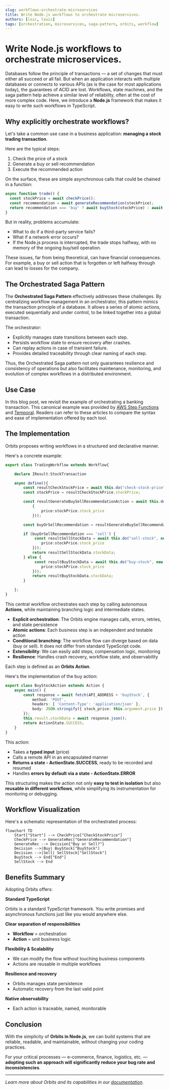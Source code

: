 ```yaml
---
slug: workflows-orchestrate-microservices
title: Write Node.js workflows to orchestrate microservices.
authors: [loic, louis]
tags: [orchestration, microservices, saga-pattern, orbits, workflow]
---
```

# Write Node.js workflows to orchestrate microservices.

Databases follow the principle of transactions — a set of changes that must either all succeed or all fail. But when an application interacts with multiple databases or connects to various APIs (as is the case for most applications today), the guarantees of ACID are lost. Workflows, state machines, and the saga pattern help achieve a similar level of reliability, often at the cost of more complex code. Here, we introduce a **Node.js** framework that makes it easy to write such workflows in TypeScript.

<!-- truncate -->

## Why explicitly orchestrate workflows?

Let's take a common use case in a business application: **managing a stock trading transaction**.

Here are the typical steps:
1. Check the price of a stock
2. Generate a buy or sell recommendation
3. Execute the recommended action

On the surface, these are simple asynchronous calls that could be chained in a function:

```javascript
async function trade() {
  const stockPrice = await checkPrice();
  const recommendation = await generateRecommendation(stockPrice);
  return recommendation === 'buy' ? await buyStock(stockPrice) : await sellStock(stockPrice);
}
```

But in reality, problems accumulate:
- What to do if a third-party service fails?
- What if a network error occurs?
- If the Node.js process is interrupted, the trade stops halfway, with no memory of the ongoing buy/sell operation.

These issues, far from being theoretical, can have financial consequences. For example, a buy or sell action that is forgotten or left halfway through can lead to losses for the company.

## The Orchestrated Saga Pattern

The **Orchestrated Saga Pattern** effectively addresses these challenges. By centralizing workflow management in an orchestrator, this pattern mimics the transaction principle of a database. It allows a series of atomic actions, executed sequentially and under control, to be linked together into a global transaction.

The orchestrator:
- Explicitly manages state transitions between each step.
- Persists workflow state to ensure recovery after crashes.
- Can replay actions in case of transient failure.
- Provides detailed traceability through clear naming of each step.

Thus, the Orchestrated Saga pattern not only guarantees resilience and consistency of operations but also facilitates maintenance, monitoring, and evolution of complex workflows in a distributed environment.

## Use Case

In this blog post, we revisit the example of orchestrating a banking transaction. This canonical example was provided by [AWS Step Functions](https://docs.aws.amazon.com/step-functions/latest/dg/sample-lambda-orchestration.html) and [Temporal](https://temporal.io/blog/temporal-replaces-state-machines-for-distributed-applications). Readers can refer to these articles to compare the syntax and ease of implementation offered by each tool.

## The Implementation

Orbits proposes writing workflows in a structured and declarative manner.

Here's a concrete example:

```typescript
export class TradingWorkflow extends Workflow{

    declare IResult:StockTransaction

    async define(){
        const resultCheckStockPrice = await this.do("check-stock-price", new CheckStockPriceAction());
        const stockPrice = resultCheckStockPrice.stockPrice;

        const resultGenerateBuySellRecommendationAction = await this.do("check-stock-price", new GenerateBuySellRecommendationAction().setArgument(
            {
                price:stockPrice.stock_price
            })); 

        const buyOrSellRecommendation = resultGenerateBuySellRecommendationAction.buyOrSellRecommendation

        if (buyOrSellRecommendation === 'sell') {
             const resultSellStockData = await this.do("sell-stock", new SellStockeAction().setArgument({
                price:stockPrice.stock_price
            }));
            return resultSellStockData.stockData;
        } else {
             const resultBuyStockData = await this.do("buy-stock", new BuyStockAction().setArgument({
                price:stockPrice.stock_price
            }));
            return resultBuyStockData.stockData;
        }

    };
}

```

This central workflow orchestrates each step by calling autonomous **Actions**, while maintaining branching logic and intermediate states.

- **Explicit orchestration**: The Orbits engine manages calls, errors, retries, and state persistence
- **Atomic actions**: Each business step is an independent and testable action
- **Conditional branching**: The workflow flow can diverge based on data (buy or sell). It does not differ from standard TypeScript code.
- **Extensibility**: We can easily add steps, compensation logic, monitoring
- **Resilience**: Handles crash recovery, workflow state, and observability

Each step is defined as an **Orbits Action**.

Here's the implementation of the buy action:

```typescript
export class BuyStockAction extends Action {
    async main() {
        const response = await fetch(API_ADDRESS + 'buyStock', {
            method: 'POST',
            headers: { 'Content-Type': 'application/json' },
            body: JSON.stringify({ stock_price: this.argument.price })
        });
        this.result.stockData = await response.json();
        return ActionState.SUCCESS;
    }
}
```

This action:
- Takes a **typed input** (price)
- Calls a remote API in an encapsulated manner
- **Returns a state - ActionState.SUCCESS**, ready to be recorded and resumed
- Handles **errors by default via a state - ActionState.ERROR**

This structuring makes the action not only **easy to test in isolation** but also **reusable in different workflows**, while simplifying its instrumentation for monitoring or debugging.

## Workflow Visualization

Here's a schematic representation of the orchestrated process:

```mermaid
flowchart TD
    Start["Start"] --> CheckPrice["CheckStockPrice"]
    CheckPrice --> GenerateRec["GenerateRecommendation"]
    GenerateRec --> Decision{"Buy or Sell?"}
    Decision -->|Buy| BuyStock["BuyStock"]
    Decision -->|Sell| SellStock["SellStock"]
    BuyStock --> End["End"]
    SellStock --> End
```

## Benefits Summary

Adopting Orbits offers:

**Standard TypeScript**

Orbits is a standard TypeScript framework. You write promises and asynchronous functions just like you would anywhere else.

**Clear separation of responsibilities**
- **Workflow** = orchestration
- **Action** = unit business logic

**Flexibility & Scalability**
- We can modify the flow without touching business components
- Actions are reusable in multiple workflows

**Resilience and recovery**
- Orbits manages state persistence
- Automatic recovery from the last valid point

**Native observability**
- Each action is traceable, named, monitorable

## Conclusion

With the simplicity of **Orbits in Node.js**, we can build systems that are reliable, readable, and maintainable, without changing your coding practices.

For your critical processes — e-commerce, finance, logistics, etc. — **adopting such an approach will significantly reduce your bug rate and inconsistencies**.

---

*Learn more about Orbits and its capabilities in our [documentation](/documentation/quick-start).*